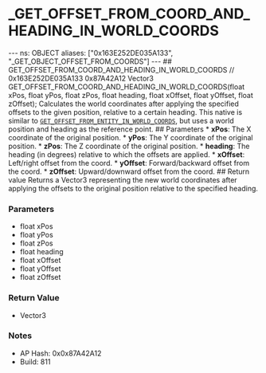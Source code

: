# _GET_OFFSET_FROM_COORD_AND_HEADING_IN_WORLD_COORDS

--- ns: OBJECT aliases: ["0x163E252DE035A133", "_GET_OBJECT_OFFSET_FROM_COORDS"] --- ## GET_OFFSET_FROM_COORD_AND_HEADING_IN_WORLD_COORDS  // 0x163E252DE035A133 0x87A42A12 Vector3 GET_OFFSET_FROM_COORD_AND_HEADING_IN_WORLD_COORDS(float xPos, float yPos, float zPos, float heading, float xOffset, float yOffset, float zOffset);  Calculates the world coordinates after applying the specified offsets to the given position, relative to a certain heading. This native is similar to [`GET_OFFSET_FROM_ENTITY_IN_WORLD_COORDS`](#_0x1899F328B0E12848), but uses a world position and heading as the reference point.  ## Parameters * **xPos**: The X coordinate of the original position. * **yPos**: The Y coordinate of the original position. * **zPos**: The Z coordinate of the original position. * **heading**: The heading (in degrees) relative to which the offsets are applied. * **xOffset**: Left/right offset from the coord. * **yOffset**: Forward/backward offset from the coord. * **zOffset**: Upward/downward offset from the coord.  ## Return value Returns a Vector3 representing the new world coordinates after applying the offsets to the original position relative to the specified heading.

### Parameters
* float xPos
* float yPos
* float zPos
* float heading
* float xOffset
* float yOffset
* float zOffset

### Return Value
* Vector3

### Notes
* AP Hash: 0x0x87A42A12
* Build: 811

